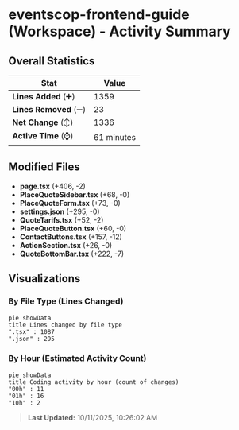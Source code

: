 # eventscop-frontend-guide (Workspace) - Activity Summary 

## Overall Statistics

| Stat                   | Value                                                             |
| ---------------------- | ----------------------------------------------------------------- |
| **Lines Added** (➕)   | 1359                                          |
| **Lines Removed** (➖) | 23                                        |
| **Net Change** (↕)    | 1336                |
| **Active Time** (⌚)   | 61 minutes |


## Modified Files
- **page.tsx** (+406, -2)
- **PlaceQuoteSidebar.tsx** (+68, -0)
- **PlaceQuoteForm.tsx** (+73, -0)
- **settings.json** (+295, -0)
- **QuoteTarifs.tsx** (+52, -2)
- **PlaceQuoteButton.tsx** (+60, -0)
- **ContactButtons.tsx** (+157, -12)
- **ActionSection.tsx** (+26, -0)
- **QuoteBottomBar.tsx** (+222, -7)

## Visualizations

### By File Type (Lines Changed)

```mermaid
pie showData
title Lines changed by file type
".tsx" : 1087
".json" : 295
```

### By Hour (Estimated Activity Count)

```mermaid
pie showData
title Coding activity by hour (count of changes)
"00h" : 11
"01h" : 16
"10h" : 2
```


> **Last Updated:** 10/11/2025, 10:26:02 AM